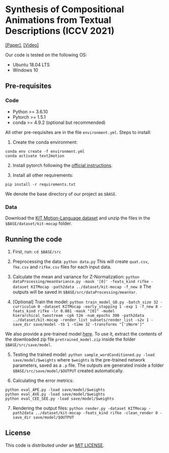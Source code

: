 # Synthesis of Compositional Animations from Textual Descriptions (ICCV 2021)

[[Paper]](https://openaccess.thecvf.com/content/ICCV2021/html/Ghosh_Synthesis_of_Compositional_Animations_From_Textual_Descriptions_ICCV_2021_paper.html),
[[Video]](https://www.youtube.com/watch?v=JquWobsi6M8)

Our code is tested on the following OS: 
* Ubuntu 18.04 LTS
* Windows 10

## Pre-requisites
### Code
* Python >= 3.6.10
* Pytorch >= 1.5.1
* conda >= 4.9.2 (optional but recommended)

All other pre-requisites are in the file `environment.yml`. Steps to install:

1. Create the conda environment:
```
conda env create -f environment.yml
conda activate text2motion
```
2. Install pytorch following the [official instructions](https://pytorch.org/get-started/locally/).

3. Install all other requirements:
```
pip install -r requirements.txt
```


We denote the base directory of our project as `$BASE`.
### Data
Download the [KIT Motion-Language dataset](https://motion-annotation.humanoids.kit.edu/dataset/) and unzip the files in the `$BASE/dataset/kit-mocap` folder.

## Running the code
1. First, run:
```cd $BASE/src```

2. Preprocessing the data: 
```python data.py```
This will create `quat.csv`, `fke.csv` and `rifke.csv` files for each input data.  

3. Calculate the mean and variance for Z-Normalization:
```python dataProcessing/meanVariance.py -mask '[0]' -feats_kind rifke -dataset KITMocap -path2data ../dataset/kit-mocap -f_new 8```
The outputs will be saved in `$BASE/src/dataProcessing/meanVar`.

4. [Optional] Train the model:
```python train_model_GD.py -batch_size 32 -curriculum 0 -dataset KITMocap -early_stopping 1 -exp 1 -f_new 8 -feats_kind rifke -lr 0.001 -mask "[0]" -model hierarchical_twostream -cpk t2m -num_epochs 300 -path2data ../dataset/kit-mocap -render_list subsets/render_list -s2v 1 -save_dir save/model -tb 1 -time 32 -transforms "['zNorm']"``` 

We also provide a pre-trained model [here](https://drive.google.com/file/d/1qt4mjtbPUYILJyjFFapA38-O9T_5hkcP/view?usp=sharing). To use it, extract the contents of the downloaded zip file `pretrained_model.zip` inside the folder `$BASE/src/save/model`.

5. Testing the trained model: 
```python sample_wordConditioned.py -load save/model/$weights```
where `$weights` is the pre-trained network parameters, saved as a `.p` file. The outputs are generated inside a folder `$BASE/src/save/model/$OUTPUT` created automatically.


6. Calculating the error metrics:
```
python eval_APE.py -load save/model/$weights
python eval_AVE.py -load save/model/$weights
python eval_CEE_SEE.py -load save/model/$weights
```

7. Rendering the output files:
```python render.py -dataset KITMocap -path2data ../dataset/kit-mocap -feats_kind rifke -clean_render 0 -save_dir save/model/$OUTPUT```

## License
This code is distributed under an [MIT LICENSE](LICENSE).
